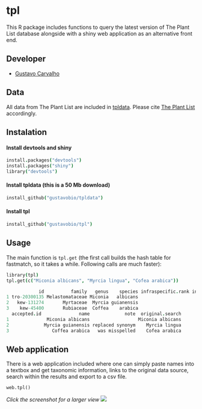 tpl
===

This R package includes functions to query the latest version of The Plant List database alongside with a shiny web application as an alternative front end.

## Developer

+ [Gustavo Carvalho](https://github.com/gustavobio)

## Data

All data from The Plant List are included in [tpldata](http://github.com/gustavobio/tpldata). Please cite [The Plant List](http://www.theplantlist.org) accordingly.

## Instalation

#### Install devtools and shiny

```coffee
install.packages("devtools")
install.packages("shiny")
library("devtools")
```

#### Install tpldata (this is a 50 Mb download)

```coffee
install_github("gustavobio/tpldata")
```

#### Install tpl

```coffee
install_github("gustavobio/tpl")
```

## Usage

The main function is `tpl.get` (the first call builds the hash table for fastmatch, so it takes a while. Following calls are much faster):

```coffee
library(tpl)
tpl.get(c("Miconia albicans", "Myrcia lingua", "Cofea arabica"))
```

```coffee
            id          family   genus    species infraspecific.rank infraspecific.epithet   authorship taxonomic.status.in.tpl confidence.level source
1 tro-20300135 Melastomataceae Miconia   albicans                                          (Sw.) Steud.                Accepted                M    TRO
2   kew-131274       Myrtaceae  Myrcia guianensis                                           (Aubl.) DC.                Accepted                H   WCSP
3    kew-45400       Rubiaceae  Coffea    arabica                                                    L.                Accepted                H   WCSP
  accepted.id              name             note  original.search
1              Miconia albicans                  Miconia albicans
2             Myrcia guianensis replaced synonym    Myrcia lingua
3                Coffea arabica   was misspelled    Cofea arabica
```

## Web application

There is a web application included where one can simply paste names into a textbox and get taxonomic information, links to the original data source, search within the results and export to a csv file.

```
web.tpl()
```
*Click the screenshot for a larger view*
![](http://i.imgur.com/Kjbb9nx.png)